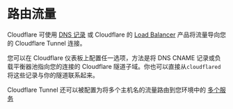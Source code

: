# 路由流量

Cloudflare 可使用 [DNS 记录](/connections/connect-apps/routing-to-tunnel/dns) 或 Cloudflare 的 [Load Balancer](/connections/connect-apps/routing-to-tunnel/lb) 产品将流量导向您的 Cloudflare Tunnel 连接。

您可以在 Cloudflare 仪表板上配置任一选项，方法是将 DNS CNAME 记录或负载平衡器池指向您的连接的 Cloudflare 隧道子域。你也可以直接从`cloudflared`将这些记录与你的隧道联系起来。

Cloudflare Tunnel 还可以被配置为将多个主机名的流量路由到您环境中的 [多个服务](/connections/connect-apps/configuration/configuration-file/ingress)